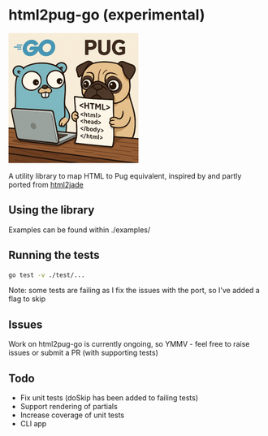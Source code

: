 # html2pug-go (experimental)

<img src="assets/go-pug-html.png" alt="Gopher and Pug working on HTML" style="width: 256px; height: 256px;" />

A utility library to map HTML to Pug equivalent, inspired by and partly ported from [html2jade](https://github.com/donpark/html2jade)

## Using the library

Examples can be found within ./examples/

## Running the tests

```bash
go test -v ./test/...
```
Note: some tests are failing as I fix the issues with the port, so I've added a flag to skip

## Issues

Work on html2pug-go is currently ongoing, so YMMV - feel free to raise issues or submit a PR (with supporting tests)

## Todo

- Fix unit tests (doSkip has been added to failing tests)
- Support rendering of partials
- Increase coverage of unit tests
- CLI app